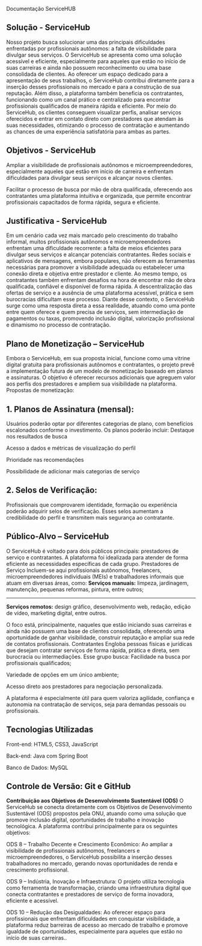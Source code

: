 Documentação ServiceHUB

**Solução - ServiceHub**
---
Nosso projeto busca solucionar uma das principais dificuldades enfrentadas por profissionais autônomos: a falta de visibilidade para divulgar seus serviços. O ServiceHub se apresenta como uma solução acessível e eficiente, especialmente para aqueles que estão no início de suas carreiras e ainda não possuem reconhecimento ou uma base consolidada de clientes. Ao oferecer um espaço dedicado para a apresentação de seus trabalhos, o ServiceHub contribui diretamente para a inserção desses profissionais no mercado e para a construção de sua reputação.
Além disso, a plataforma também beneficia os contratantes, funcionando como um canal prático e centralizado para encontrar profissionais qualificados de maneira rápida e eficiente. Por meio do ServiceHub, os clientes conseguem visualizar perfis, analisar serviços oferecidos e entrar em contato direto com prestadores que atendam às suas necessidades, otimizando o processo de contratação e aumentando as chances de uma experiência satisfatória para ambas as partes.


**Objetivos - ServiceHub**
---
Ampliar a visibilidade de profissionais autônomos e microempreendedores, especialmente aqueles que estão em início de carreira e enfrentam dificuldades para divulgar seus serviços e alcançar novos clientes.


Facilitar o processo de busca por mão de obra qualificada, oferecendo aos contratantes uma plataforma intuitiva e organizada, que permite encontrar profissionais capacitados de forma rápida, segura e eficiente.

**Justificativa - ServiceHub**
---
Em um cenário cada vez mais marcado pelo crescimento do trabalho informal, muitos profissionais autônomos e microempreendedores enfrentam uma dificuldade recorrente: a falta de meios eficientes para divulgar seus serviços e alcançar potenciais contratantes. Redes sociais e aplicativos de mensagens, embora populares, não oferecem as ferramentas necessárias para promover a visibilidade adequada ou estabelecer uma conexão direta e objetiva entre prestador e cliente.
Ao mesmo tempo, os contratantes também enfrentam desafios na hora de encontrar mão de obra qualificada, confiável e disponível de forma rápida. A descentralização das ofertas de serviço e a ausência de uma plataforma acessível, prática e sem burocracias dificultam esse processo.
Diante desse contexto, o ServiceHub surge como uma resposta direta a essa realidade, atuando como uma ponte entre quem oferece e quem precisa de serviços, sem intermediação de pagamentos ou taxas, promovendo inclusão digital, valorização profissional e dinamismo no processo de contratação.

**Plano de Monetização – ServiceHub**
---
Embora o ServiceHub, em sua proposta inicial, funcione como uma vitrine digital gratuita para profissionais autônomos e contratantes, o projeto prevê a implementação futura de um modelo de monetização baseado em planos e assinaturas. O objetivo é oferecer recursos adicionais que agreguem valor aos perfis dos prestadores e ampliem sua visibilidade na plataforma.
Propostas de monetização:

**1. Planos de Assinatura (mensal):**
---
 Usuários poderão optar por diferentes categorias de plano, com benefícios escalonados conforme o investimento. Os planos poderão incluir:
Destaque nos resultados de busca


Acesso a dados e métricas de visualização do perfil


Prioridade nas recomendações


Possibilidade de adicionar mais categorias de serviço


**2. Selos de Verificação:**
---
 Profissionais que comprovarem identidade, formação ou experiência poderão adquirir selos de verificação. Esses selos aumentam a credibilidade do perfil e transmitem mais segurança ao contratante.

**Público-Alvo – ServiceHub**
---
O ServiceHub é voltado para dois públicos principais: prestadores de serviço e contratantes. A plataforma foi idealizada para atender de forma eficiente as necessidades específicas de cada grupo.
 Prestadores de Serviço
Incluem-se aqui profissionais autônomos, freelancers, microempreendedores individuais (MEIs) e trabalhadores informais que atuam em diversas áreas, como:
**Serviços manuais:** limpeza, jardinagem, manutenção, pequenas reformas, pintura, entre outros;

---

**Serviços remotos:** design gráfico, desenvolvimento web, redação, edição de vídeo, marketing digital, entre outros.


O foco está, principalmente, naqueles que estão iniciando suas carreiras e ainda não possuem uma base de clientes consolidada, oferecendo uma oportunidade de ganhar visibilidade, construir reputação e ampliar sua rede de contatos profissionais.
Contratantes
Engloba pessoas físicas e jurídicas que desejam contratar serviços de forma rápida, prática e direta, sem burocracia ou intermediações. Esse grupo busca:
Facilidade na busca por profissionais qualificados;


Variedade de opções em um único ambiente;


Acesso direto aos prestadores para negociação personalizada.


A plataforma é especialmente útil para quem valoriza agilidade, confiança e autonomia na contratação de serviços, seja para demandas pessoais ou profissionais.

**Tecnologias Utilizadas**
---
Front-end: HTML5, CSS3, JavaScript


Back-end: Java com Spring Boot


Banco de Dados: MySQL


Controle de Versão: Git e GitHub
---
**Contribuição aos Objetivos de Desenvolvimento Sustentável (ODS)**
O ServiceHub se conecta diretamente com os Objetivos de Desenvolvimento Sustentável (ODS) propostos pela ONU, atuando como uma solução que promove inclusão digital, oportunidades de trabalho e inovação tecnológica. A plataforma contribui principalmente para os seguintes objetivos:

ODS 8 – Trabalho Decente e Crescimento Econômico:
Ao ampliar a visibilidade de profissionais autônomos, freelancers e microempreendedores, o ServiceHub possibilita a inserção desses trabalhadores no mercado, gerando novas oportunidades de renda e crescimento profissional.

ODS 9 – Indústria, Inovação e Infraestrutura:
O projeto utiliza tecnologia como ferramenta de transformação, criando uma infraestrutura digital que conecta contratantes e prestadores de serviço de forma inovadora, eficiente e acessível.

ODS 10 – Redução das Desigualdades:
Ao oferecer espaço para profissionais que enfrentam dificuldades em conquistar visibilidade, a plataforma reduz barreiras de acesso ao mercado de trabalho e promove igualdade de oportunidades, especialmente para aqueles que estão no início de suas carreiras..


